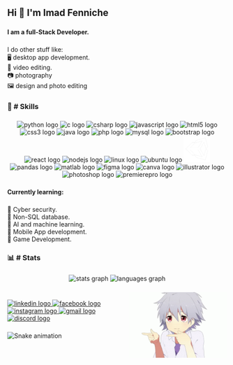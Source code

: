 <h2 align="left">Hi 👋 I'm Imad Fenniche</h2>

###

<h4 align="left">I am a full-Stack Developer.</h4>

###

<p align="left">I do other stuff like:<br>🖥️ desktop app development.<br>🎥 video editing.<br>📷 photography<br>🖼️ design and photo editing</p>

###

<h3 align="left">🌟 # Skills</h3>

###

<div align="center">
  <img src="https://cdn.jsdelivr.net/gh/devicons/devicon/icons/python/python-original.svg" width="70" alt="python logo"  />
  <img src="https://cdn.jsdelivr.net/gh/devicons/devicon/icons/c/c-original.svg" width="65" alt="c logo"  />
  <img src="https://cdn.jsdelivr.net/gh/devicons/devicon/icons/csharp/csharp-original.svg" width="65" alt="csharp logo"  />
  <img src="https://cdn.jsdelivr.net/gh/devicons/devicon/icons/javascript/javascript-original.svg" width="60" alt="javascript logo"  />
  <img src="https://cdn.jsdelivr.net/gh/devicons/devicon/icons/html5/html5-original.svg" width="60" alt="html5 logo"  />
  <img src="https://cdn.jsdelivr.net/gh/devicons/devicon/icons/css3/css3-original.svg" width="60" alt="css3 logo"  />
  <img src="https://cdn.jsdelivr.net/gh/devicons/devicon/icons/java/java-original.svg" width="60" alt="java logo"  />
  <img src="https://cdn.jsdelivr.net/gh/devicons/devicon/icons/php/php-original.svg" width="60" alt="php logo"  />
  <img src="https://cdn.jsdelivr.net/gh/devicons/devicon/icons/mysql/mysql-original.svg" width="60" alt="mysql logo"  />
  <img src="https://cdn.jsdelivr.net/gh/devicons/devicon/icons/bootstrap/bootstrap-original.svg" width="60" alt="bootstrap logo"  />
  <img src="https://cdn.jsdelivr.net/gh/devicons/devicon/icons/react/react-original.svg" width="60" alt="react logo"  />
  <img src="https://cdn.jsdelivr.net/gh/devicons/devicon/icons/nodejs/nodejs-original.svg" width="60" alt="nodejs logo"  />
  <img src="https://cdn.jsdelivr.net/gh/devicons/devicon/icons/linux/linux-original.svg" width="60" alt="linux logo"  />
  <img src="https://cdn.jsdelivr.net/gh/devicons/devicon/icons/ubuntu/ubuntu-plain.svg" width="60" alt="ubuntu logo"  />
  <img src="./unityLogo.png" width="60" alt="unity logo" style="background-color=white" />
  <img src="https://cdn.jsdelivr.net/gh/devicons/devicon/icons/pandas/pandas-original.svg" width="60" alt="pandas logo"  />
  <img src="https://cdn.jsdelivr.net/gh/devicons/devicon/icons/matlab/matlab-original.svg" width="60" alt="matlab logo"  />
  <img src="https://cdn.jsdelivr.net/gh/devicons/devicon/icons/figma/figma-original.svg" width="60" alt="figma logo"  />
  <img src="https://cdn.jsdelivr.net/gh/devicons/devicon/icons/canva/canva-original.svg" width="60" alt="canva logo"  />
  <img src="https://cdn.jsdelivr.net/gh/devicons/devicon/icons/illustrator/illustrator-plain.svg" width="60" alt="illustrator logo"  />
  <img src="https://cdn.jsdelivr.net/gh/devicons/devicon/icons/photoshop/photoshop-plain.svg" width="60" alt="photoshop logo"  />
  <img src="https://cdn.jsdelivr.net/gh/devicons/devicon/icons/premierepro/premierepro-plain.svg" width="60" alt="premierepro logo"  />
</div>

###

<h4 align="left">Currently learning:</h4>

###

<p align="left">💠 Cyber security.<br>💠 Non-SQL database.<br>💠 AI and machine learning.<br>💠 Mobile App development.<br>💠 Game Development.</p>

###

<h3 align="left">📊 # Stats</h3>

###

<div align="center">
  <img src="https://github-readme-stats.vercel.app/api?username=imadfen&show_icons=true&theme=dracula" height="200" alt="stats graph" />
  <img src="https://github-readme-stats.vercel.app/api/top-langs/?username=imadfen&layout=compact&theme=dracula" height="200" alt="languages graph"  />
</div>

###

<img align="right" height="150" src="./gif.gif"  />

###

<div align="left">
  <br/>
  <a href="https://www.linkedin.com/in/imad-fenniche-219b93256/" target="_blank">
    <img src="https://img.shields.io/static/v1?message=LinkedIn&logo=linkedin&label=&color=0077B5&logoColor=white&labelColor=&style=for-the-badge" height="50" alt="linkedin logo"  />
  </a>
  <a href="https://www.facebook.com/moh.mar.3958/" target="_blank">
    <img src="https://img.shields.io/static/v1?message=Facebook&logo=facebook&label=&color=1877F2&logoColor=white&labelColor=&style=for-the-badge" height="50" alt="facebook logo"  />
  </a>
  <a href="https://www.instagram.com/imad_fen.3/" target="_blank">
    <img src="https://img.shields.io/static/v1?message=Instagram&logo=instagram&label=&color=E4405F&logoColor=white&labelColor=&style=for-the-badge" height="50" alt="instagram logo"  />
  </a>
  <a href="imadfen20@gmail.com" target="_blank">
    <img src="https://img.shields.io/static/v1?message=Gmail&logo=gmail&label=&color=D14836&logoColor=white&labelColor=&style=for-the-badge" height="50" alt="gmail logo"  />
  </a>
  <a href="http://discordapp.com/users/776405859395436579" target="_blank">
    <img src="https://img.shields.io/static/v1?message=Discord&logo=discord&label=&color=7289DA&logoColor=white&labelColor=&style=for-the-badge" height="50" alt="discord logo"  />
  </a>
</div>

###

<img src="https://raw.githubusercontent.com/imad/imad/blob/output/snake.svg" alt="Snake animation" />

###
